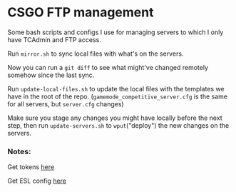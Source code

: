 # CSGO FTP management

Some bash scripts and configs I use for managing servers to which I only
have TCAdmin and FTP access.

Run `mirror.sh` to sync local files with what's on the servers.

Now you can run a `git diff` to see what might've changed remotely
somehow since the last sync.

Run `update-local-files.sh` to update the local files with the templates
we have in the root of the repo. (`gamemode_competitive_server.cfg` is
the same for all servers, but `server.cfg` changes)

Make sure you stage any changes you might have locally before the next
step, then run `update-servers.sh` to `wput`("deploy") the new changes on the servers.

### Notes:

Get tokens [here](http://steamcommunity.com/dev/managegameservers)

Get ESL config [here](http://play.eslgaming.com/download/26251762/)
